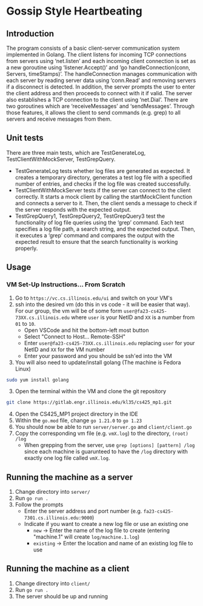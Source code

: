 # Gossip Style Heartbeating

## Introduction
The program consists of a basic client-server communication system implemented in Golang. The client listens for incoming TCP connections from servers using ‘net.listen’ and each incoming client connection is set as a new goroutine using ‘listener.Accept()’ and ‘go handleConnection(conn, Servers, timeStamps)’. The handleConnection manages communication with each server by reading server data using ‘conn.Read’ and removing servers if a disconnect is detected. In addition, the server prompts the user to enter the client address and then proceeds to connect with it if valid. The server also establishes a TCP connection to the client using ‘net.Dial’. There are two goroutines which are ‘receiveMessages’ and ‘sendMessages’. Through those features, it allows the client to send commands (e.g. grep) to all servers and receive messages from them.

## Unit tests
There are three main tests, which are TestGenerateLog, TestClientWithMockServer, TestGrepQuery. 
- TestGenerateLog tests whether log files are generated as expected. It creates a temporary directory, generates a test log file with a specified number of entries, and checks if the log file was created successfully.
- TestClientWithMockServer tests if the server can connect to the client correctly. It starts a mock client by calling the startMockClient function and connects a server to it. Then, the client sends a message to check if the server responds with the expected output.
- TestGrepQuery1, TestGrepQuery2, TestGrepQuery3 test the functionality of log file queries using the ‘grep’ command. Each test specifies a log file path, a search string, and the expected output. Then, it executes a ‘grep’ command and compares the output with the expected result to ensure that the search functionality is working properly.

## Usage

### VM Set-Up Instructions... From Scratch

1. Go to `https://vc.cs.illinois.edu/ui` and switch on your VM's
2. ssh into the desired vm (do this in vs code - it will be easier that way). For our group, the vm will be of some form `user@fa23-cs425-73XX.cs.illinois.edu` where `user` is your NetID and `XX` is a number from `01` to `10`.
    - Open VSCode and hit the bottom-left most button
    - Select "Connect to Host... Remote-SSH"
    - Enter `user@fa23-cs425-73XX.cs.illinois.edu` replacing `user` for your NetID and `XX` for the VM number
    - Enter your password and you should be ssh'ed into the VM
2. You will also need to update/install golang (The machine is Fedora Linux)
```bash
sudo yum install golang
```
3. Open the terminal within the VM and clone the git repository
```bash
git clone https://gitlab.engr.illinois.edu/kl35/cs425_mp1.git
```
4. Open the CS425_MP1 project directory in the IDE
5. Within the `go.mod` file, change `go 1.21.0` to `go 1.23`
6. You should now be able to run `server/server.go` and `client/client.go`
7. Copy the corresponding vm file (e.g. `vmX.log`) to the directory, `(root) /log`
    - When grepping from the server, use `grep [options] [pattern] /log` since each machine is guarunteed to have the `/log` directory with exactly one log file called `vmX.log`.

## Running the machine as a server

1. Change directory into `server/`
2. Run `go run .`
3. Follow the prompts
    - Enter the server address and port number (e.g. `fa23-cs425-7301.cs.illinois.edu:9000`)
    - Indicate if you want to create a new log file or use an existing one
        - `new` -> Enter the name of the log file to create (entering "machine.1" will create `log/machine.1.log`)
        - `existing` -> Enter the location and name of an existing log file to use

## Running the machine as a client

1. Change directory into `client/`
2. Run `go run .`
3. The server should be up and running
